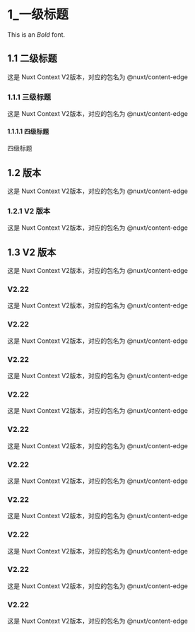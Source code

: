 # 1_一级标题
This is an *Bold* font.

## 1.1 二级标题
这是 Nuxt Context V2版本，对应的包名为 @nuxt/content-edge

### 1.1.1 三级标题
这是 Nuxt Context V2版本，对应的包名为 @nuxt/content-edge

#### 1.1.1.1 四级标题
四级标题

## 1.2 版本
这是 Nuxt Context V2版本，对应的包名为 @nuxt/content-edge

### 1.2.1 V2 版本
这是 Nuxt Context V2版本，对应的包名为 @nuxt/content-edge

## 1.3 V2 版本
这是 Nuxt Context V2版本，对应的包名为 @nuxt/content-edge

### V2.22
这是 Nuxt Context V2版本，对应的包名为 @nuxt/content-edge

### V2.22
这是 Nuxt Context V2版本，对应的包名为 @nuxt/content-edge

### V2.22
这是 Nuxt Context V2版本，对应的包名为 @nuxt/content-edge

### V2.22
这是 Nuxt Context V2版本，对应的包名为 @nuxt/content-edge

### V2.22
这是 Nuxt Context V2版本，对应的包名为 @nuxt/content-edge

### V2.22
这是 Nuxt Context V2版本，对应的包名为 @nuxt/content-edge

### V2.22
这是 Nuxt Context V2版本，对应的包名为 @nuxt/content-edge

### V2.22
这是 Nuxt Context V2版本，对应的包名为 @nuxt/content-edge

### V2.22
这是 Nuxt Context V2版本，对应的包名为 @nuxt/content-edge

### V2.22
这是 Nuxt Context V2版本，对应的包名为 @nuxt/content-edge
